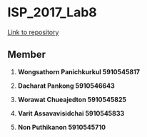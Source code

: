 # ISP_2017_Lab8



[Link to repository](https://github.com/kakmond/ISP_2017_Lab8)

## Member


1. **Wongsathorn Panichkurkul 5910545817** </br>

2. **Dacharat Pankong 5910546643** </br>

3. **Worawat Chueajedton 5910545825** </br>

4. **Varit Assavavisidchai 5910545833** </br>

5. **Non Puthikanon 5910545710** </br>
